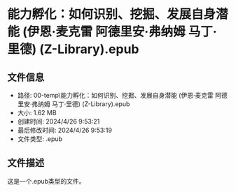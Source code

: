 ﻿# 能力孵化：如何识别、挖掘、发展自身潜能 (伊恩·麦克雷 阿德里安·弗纳姆 马丁·里德) (Z-Library).epub

## 文件信息
- 路径: 00-temp\能力孵化：如何识别、挖掘、发展自身潜能 (伊恩·麦克雷 阿德里安·弗纳姆 马丁·里德) (Z-Library).epub
- 大小: 1.62 MB
- 创建时间: 2024/4/26 9:53:21
- 最后修改时间: 2024/4/26 9:53:19
- 文件类型: .epub

## 文件描述
这是一个.epub类型的文件。

